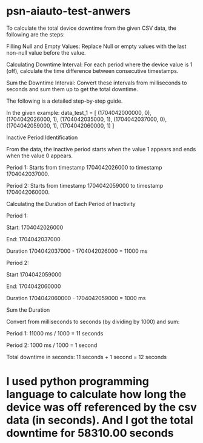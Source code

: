 # psn-aiauto-test-anwers

To calculate the total device downtime from the given CSV data, the following are the steps:

Filling Null and Empty Values: Replace Null or empty values with the last non-null value before the value.

Calculating Downtime Interval: For each period where the device value is 1 (off), calculate the time difference between consecutive timestamps.

Sum the Downtime Interval: Convert these intervals from milliseconds to seconds and sum them up to get the total downtime.

The following is a detailed step-by-step guide.

In the given example:
data_test_1 = [
    (1704042000000, 0),
    (1704042026000, 1),
    (1704042035000, 1),
    (1704042037000, 0),
    (1704042059000, 1),
    (1704042060000, 1)
]

Inactive Period Identification

From the data, the inactive period starts when the value 1 appears and ends when the value 0 appears.

Period 1: Starts from timestamp 1704042026000 to timestamp 1704042037000.

Period 2: Starts from timestamp 1704042059000 to timestamp 1704042060000.

Calculating the Duration of Each Period of Inactivity

Period 1:

Start: 1704042026000

End: 1704042037000

Duration 1704042037000 - 1704042026000 = 11000 ms

Period 2:

Start 1704042059000

End: 1704042060000

Duration 1704042060000 - 1704042059000 = 1000 ms

Sum the Duration

Convert from milliseconds to seconds (by dividing by 1000) and sum:

Period 1: 11000 ms / 1000 = 11 seconds

Period 2: 1000 ms / 1000 = 1 second

Total downtime in seconds: 11 seconds + 1 second = 12 seconds

# I used python programming language to calculate how long the device was off referenced by the csv data (in seconds). And I got the total downtime for 58310.00 seconds
